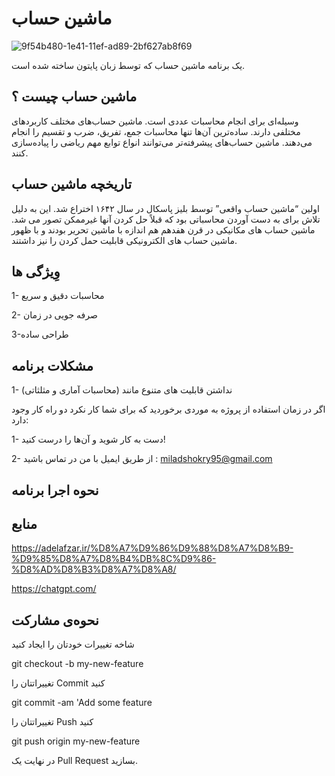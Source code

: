 # ماشین حساب
![9f54b480-1e41-11ef-ad89-2bf627ab8f69](https://github.com/miladshokry/milad/assets/166940491/6da93ae9-8809-4e07-95a7-fa55b6f5eeba)

یک برنامه ماشین حساب که توسط زبان پایتون ساخته شده است.
## ماشین حساب چیست ؟
وسیله‌ای برای انجام محاسبات عددی است. ماشین حساب‌های مختلف کاربردهای مختلفی دارند. ساده‌ترین آن‌ها تنها محاسبات جمع، تفریق، ضرب و تقسیم را انجام می‌دهند. ماشین حساب‌های پیشرفته‌تر می‌توانند انواع توابع مهم ریاضی را پیاده‌سازی کنند.
## تاریخچه ماشین حساب 
اولین “ماشین حساب واقعی” توسط بلیز پاسکال در سال ۱۶۴۲ اختراع شد. این به دلیل تلاش برای  به دست آوردن محاسباتی بود که قبلاً حل کردن آنها غیرممکن تصور می شد.
ماشین حساب های مکانیکی در قرن هفدهم هم اندازه با ماشین تحریر بودند و با ظهور ماشین حساب های الکترونیکی قابلیت حمل کردن را نیز داشتند.
## وِیژگی ها 
 1- محاسبات دقیق و سریع 
 
 2- صرفه جویی در زمان 
 
 3-طراحی ساده 
## مشکلات برنامه 
 1- نداشتن قابلیت های متنوع مانند (محاسبات آماری و مثلثاتی)
 
اگر در زمان استفاده از پروژه به موردی برخوردید که برای شما کار نکرد دو راه کار وجود دارد:

 1-	دست به کار شوید و آن‌ها را درست کنید!
 
 2-	از طریق ایمیل با من در تماس باشید :  miladshokry95@gmail.com
 ## نحوه اجرا برنامه 



## منابع
https://adelafzar.ir/%D8%A7%D9%86%D9%88%D8%A7%D8%B9-%D9%85%D8%A7%D8%B4%DB%8C%D9%86-%D8%AD%D8%B3%D8%A7%D8%A8/

https://chatgpt.com/
## نحوه‌ی مشارکت
شاخه تغییرات خودتان را ایجاد کنید 

  git checkout -b my-new-feature
  
تغییراتتان را Commit کنید 

git commit -am 'Add some feature

تغییراتتان را Push کنید

git push origin my-new-feature

در نهایت یک Pull Request بسازید. 

